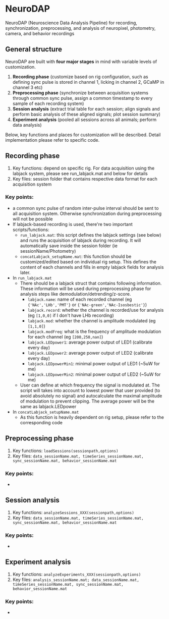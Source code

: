 # NeuroDAP
 NeuroDAP (Neuroscience Data Analysis Pipeline) for recording, synchronization, preprocessing, and analysis of neuropixel, photometry, camera, and behavior recordings

 ## General structure

 NeuroDAP are built with **four major stages** in mind with variable levels of customization. 
 1. **Recording phase** (customize based on rig configuration, such as defining sync pulse is stored in channel 1, licking in channel 2, GCaMP in channel 3 etc)
 2. **Preprocessing phase** (synchronize between acquisition systems through common sync pulse, assign a common timestamp to every sample of each recording system)
 3. **Session analysis** (extract trial table for each session; align signals and perform basic analysis of these aligned signals; plot session summary)
 4. **Experiment analysis** (pooled all sessions across all animals; perform data analysis)

 Below, key functions and places for customization will be described. Detail implementation please refer to specific code.

 ## Recording phase
 1. Key functions: depend on specific rig. For data acquisition using the labjack system, please see run_labjack.mat and below for details
 2. Key files: session folder that contains respective data format for each acquisition system
 
 ### Key points: 
 - a common sync pulse of random inter-pulse interval should be sent to all acquisition system. Otherwise synchronization during preprocessing will not be possible
 - If labjack-based recording is used, there're two important scripts/functions:
    - ```run_labjack.mat```: this script defines the labjack settings (see below) and runs the acquisition of labjack during recording. It will automatically save inside the session folder (ie sessionName/Photometry)
    - ```concatLabjack_setupName.mat```: this function should be customized/edited based on individual rig setup. This defines the content of each channels and fills in empty labjack fields for analysis later.
 - In ```run_labjack.mat```
    - There should be a labjack struct that contains following information. These information will be used during preprocessing phase for analysis steps like demodulation/detrending/z-score.
        - ```labjack.name```: name of each recorded channel (eg ```{'NAc','LHb','PMT'}``` or ```{'NAc-green','NAc-Isosbestic'}```)
        - ```labjack.record```: whether the channel is recorded/use for analysis (eg ```[1,0,0]``` if I don't have LHb recording)
        - ```labjack.mod```: whether the channel is amplitude modulated (eg ```[1,1,0]```)
        - ```labjack.modFreq```: what is the frequency of amplitude modulation for each channel (eg ```[200,250,nan]```)
        - ```labjack.LEDpower1```: average power output of LED1 (calibrate every day)
        - ```labjack.LEDpower2```: average power output of LED2 (calibrate every day)
        - ```labjack.LEDpowerMin1```: minimal power output of LED1 (~5uW for me)
        - ```labjack.LEDpowerMin2```: minimal power output of LED2 (~5uW for me)
    - User can define at which frequency the signal is modulated at. The script will takes into account to lowest power that user provided (to avoid absolutely no signal) and autocalculate the maximal amplitude of modulation to prevent clipping. The average power will be the same as labjack.LEDpower
 - In ```concatLabjack_setupName.mat```
    - As this function is heavily dependent on rig setup, please refer to the corresponding code

 ## Preprocessing phase
 1. Key functions: ```loadSessions(sessionpath,options)```
 2. Key files: ```data_sessionName.mat, timeSeries_sessionName.mat, sync_sessionName.mat, behavior_sessionName.mat```

 ### Key points: 
 - 

 ## Session analysis
 1. Key functions: ```analyzeSessions_XXX(sessionpath,options)```
 2. Key files: ```data_sessionName.mat, timeSeries_sessionName.mat, sync_sessionName.mat, behavior_sessionName.mat```
 
 ### Key points: 
 - 

 ## Experiment analysis
 1. Key functions: ```analyzeExperiments_XXX(sessionpath,options)```
 2. Key files: ```analysis_sessionName.mat; data_sessionName.mat, timeSeries_sessionName.mat, sync_sessionName.mat, behavior_sessionName.mat```
 
 ### Key points: 
 - 